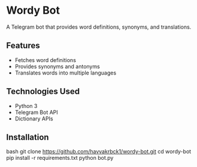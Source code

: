 
# Wordy Bot

A Telegram bot that provides word definitions, synonyms, and translations.

## Features
- Fetches word definitions
- Provides synonyms and antonyms
- Translates words into multiple languages

## Technologies Used
- Python 3
- Telegram Bot API
- Dictionary APIs

## Installation

bash
git clone https://github.com/havvakrbck1/wordy-bot.git
cd wordy-bot
pip install -r requirements.txt
python bot.py
